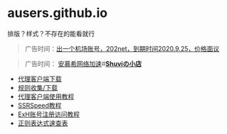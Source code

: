 # ausers.github.io

排版？样式？不存在的能看就行

>广告时间：[出一个机场账号，202net，到期时间2020.9.25，价格面议](https://t.me/Capricorn_xz)

>广告时间： [安慕希网络加速](http://amcy.in)#[**Shuviの小店**](http://pro.moebili.com/)

* [代理客户端下载](https://ausers.github.io/index.html)
* [规则收集/下载](https://ausers.github.io/rule.html)
* [代理客户端使用教程](https://ausers.github.io/guide.html)
* [SSRSpeed教程](https://ausers.github.io/guide/SSRSpeed)
* [ExH账号注册访问教程](https://ausers.github.io/ex.html)
* [正则表达式速查表](https://ausers.github.io/rule2.html)

